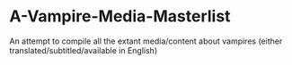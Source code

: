 # A-Vampire-Media-Masterlist
An attempt to compile all the extant media/content about vampires (either translated/subtitled/available in English)
